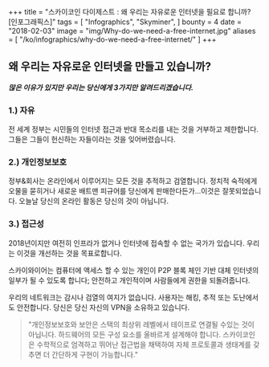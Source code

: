 +++
title = "스카이코인 다이제스트 : 왜 우리는 자유로운 인터넷을 필요로 합니까? [인포그래픽스]"
tags = [
    "Infographics",
    "Skyminer",
]
bounty = 4
date = "2018-02-03"
image = "img/Why-do-we-need-a-free-internet.jpg"
aliases = [
	"/ko/infographics/why-do-we-need-a-free-internet/"
]
+++

## 왜 우리는 자유로운 인터넷을 만들고 있습니까?

**_많은 이유가 있지만 우리는 당신에게 3가지만 알려드리겠습니다._**

### 1.) 자유

전 세계 정부는 시민들의 인터넷 접근과 반대 목소리를 내는 것을 거부하고 제한합니다. 그들은 그들이 헌신하는 자들이라는 것을 잊어버렸습니다.

### 2.) 개인정보보호

정부&회사는 온라인에서 이루어지는 모든 것을 추적하고 검열합니다. 정치적 숙적에게 오물을 묻히거나 새로운 배트맨 피규어를 당신에게 판매한다든가...이것은 잘못되었습니다. 오늘날 당신의 온라인 활동은 당신의 것이 아닙니다.

### 3.) 접근성

2018년이지만 여전히 인프라가 없거나 인터넷에 접속할 수 없는 국가가 있습니다. 우리는 이것을 개선하는 것을 목표로합니다.

스카이와이어는 컴퓨터에 액세스 할 수 있는 개인이 P2P 블록 체인 기반 대체 인터넷의 일부가 될 수 있도록 합니다; 안전하고 개인적이며 사람들에게 권한을 되돌려줍니다.

우리의 네트워크는 감시나 검열의 여지가 없습니다. 사용자는 해킹, 추적 또는 도난에서도 안전합니다. 당신은 당신 자신의 VPN을 소유하고 있습니다.

> "개인정보보호와 보안은 스택의 최상위 레벨에서 테이프로 연결될 수있는 것이 아닙니다. 하드웨어의 모든 구성 요소를 올바르게 설계해야 합니다. 스카이코인은 수학적으로 엄격하고 뛰어난 접근법을 채택하여 자체 프로토콜과 생태계를 갖추면 더 간단하게 구현이 가능합니다."
